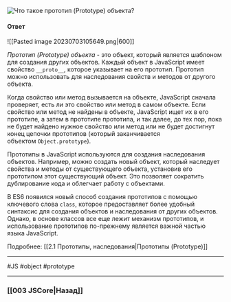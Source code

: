 ![Что такое прототип (Prototype) объекта?](https://youtu.be/V-m0sQ-hW58?t=290)

#### Ответ

![[Pasted image 20230703105649.png|600]]

*Прототип (Prototype) объекта* - это объект, который является шаблоном для создания других объектов. Каждый объект в JavaScript имеет свойство `__proto__`, которое указывает на его прототип. Прототип можно использовать для наследования свойств и методов от другого объекта.

Когда свойство или метод вызывается на объекте, JavaScript сначала проверяет, есть ли это свойство или метод в самом объекте. Если свойство или метод не найдены в объекте, JavaScript ищет их в его прототипе, а затем в прототипе прототипа, и так далее, до тех пор, пока не будет найдено нужное свойство или метод или не будет достигнут конец цепочки прототипов (который заканчивается объектом `Object.prototype`).

Прототипы в JavaScript используются для создания наследования объектов. Например, можно создать новый объект, который наследует свойства и методы от существующего объекта, установив его прототипом этот существующий объект. Это позволяет сократить дублирование кода и облегчает работу с объектами.

В ES6 появился новый способ создания прототипов с помощью ключевого слова `class`, которое предоставляет более удобный синтаксис для создания объектов и наследования от других объектов. Однако, в основе классов все еще лежит механизм прототипов, и использование прототипов по-прежнему является важной частью языка JavaScript.

Подробнее: [[2.1 Прототипы, наследования|Прототипы (Prototype)]]

___
 #JS #object #prototype 

___

### [[003 JSCore|Назад]]